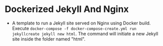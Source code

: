 # Dockerized Jekyll And Nginx
 - A template to run a Jekyll site served on Nginx using Docker build. 
Execute `docker-compose -f docker-compose-create.yml run jekyllcreate jekyll new html`.
The command will initiate a new Jekyll site inside the folder named "html".


